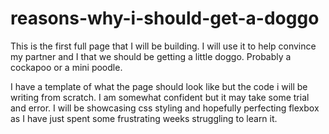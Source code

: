 # reasons-why-i-should-get-a-doggo
This is the first full page that I will be building. 
I will use it to help convince my partner and I that we should be getting a little doggo. Probably a cockapoo or a mini poodle. 

I have a template of what the page should look like but the code i will be writing from scratch. I am somewhat confident but it may take some trial and error. I will be showcasing css styling and hopefully perfecting flexbox as I have just spent some frustrating weeks struggling to learn it. 
